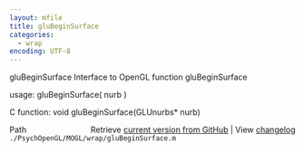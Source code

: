 ```yaml
---
layout: mfile
title: gluBeginSurface
categories:
  - wrap
encoding: UTF-8
---
```


gluBeginSurface  Interface to OpenGL function gluBeginSurface  

usage:  gluBeginSurface( nurb )  

C function:  void gluBeginSurface(GLUnurbs\* nurb)  


<div class="code_header" style="text-align:right;">
  <span style="float:left;">Path&nbsp;&nbsp;</span> <span class="counter">Retrieve <a href=
  "https://raw.github.com/Psychtoolbox-3/Psychtoolbox-3/beta/./PsychOpenGL/MOGL/wrap/gluBeginSurface.m">current version from GitHub</a> | View <a href=
  "https://github.com/Psychtoolbox-3/Psychtoolbox-3/commits/beta/./PsychOpenGL/MOGL/wrap/gluBeginSurface.m">changelog</a></span>
</div>
<div class="code">
  <code>./PsychOpenGL/MOGL/wrap/gluBeginSurface.m</code>
</div>
